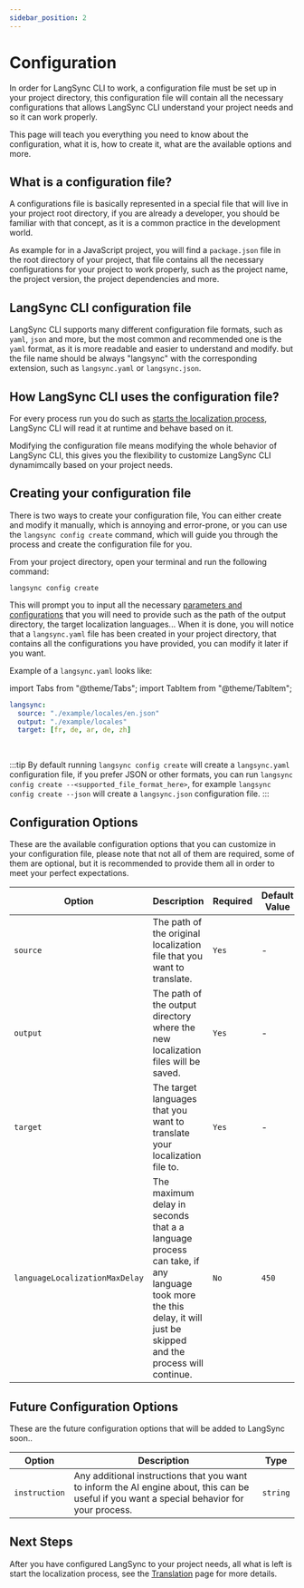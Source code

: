 ```yaml
---
sidebar_position: 2
---
```


# Configuration

In order for LangSync CLI to work, a configuration file must be set up in your project directory, this configuration file will contain all the necessary configurations that allows LangSync CLI understand your project needs and so it can work properly.

This page will teach you everything you need to know about the configuration, what it is, how to create it, what are the available options and more.

## What is a configuration file?

A configurations file is basically represented in a special file that will live in your project root directory, if you are already a developer, you should be familiar with that concept, as it is a common practice in the development world.

As example for in a JavaScript project, you will find a `package.json` file in the root directory of your project, that file contains all the necessary configurations for your project to work properly, such as the project name, the project version, the project dependencies and more.

## LangSync CLI configuration file

LangSync CLI supports many different configuration file formats, such as `yaml`, `json` and more, but the most common and recommended one is the `yaml` format, as it is more readable and easier to understand and modify. but the file name should be always "langsync" with the corresponding extension, such as `langsync.yaml` or `langsync.json`.

## How LangSync CLI uses the configuration file?

For every process run you do such as [starts the localization process](./start-tranlations), LangSync CLI will read it at runtime and behave based on it. 

Modifying the configuration file means modifying the whole behavior of LangSync CLI, this gives you the flexibility to customize LangSync CLI dynamimcally based on your project needs.

## Creating your configuration file

There is two ways to create your configuration file, You can either create and modify it manually, which is annoying and error-prone, or you can use the `langsync config create` command, which will guide you through the process and create the configuration file for you.

From your project directory, open your terminal and run the following command:

```langsync
langsync config create
```

This will prompt you to input all the necessary [parameters and configurations](#configuration-options) that you will need to provide such as the path of the output directory, the target localization languages... When it is done, you will notice that a `langsync.yaml` file has been created in your project directory, that contains all the configurations you have provided, you can modify it later if you want.

Example of a `langsync.yaml` looks like:

import Tabs from "@theme/Tabs";
import TabItem from "@theme/TabItem";

<Tabs>

<TabItem value="langsync.yaml" label="langsync.yaml" default>

```yaml
langsync:
  source: "./example/locales/en.json"
  output: "./example/locales"
  target: [fr, de, ar, de, zh]
```

</TabItem>

<!-- <TabItem value="langsync.json" label="langsync.json">

```json
{
  "langsync": {
    "source": "./example/locales/en.json",
    "output": "./example/locales",
    "target": ["fr", "de", "ar", "de", "zh"]
  }
}
```

</TabItem> -->

</Tabs>

<br />

:::tip
By default running `langsync config create` will create a `langsync.yaml` configuration file, if you prefer JSON or other formats, you can run `langsync config create --<supported_file_format_here>`, for example `langsync config create --json` will create a `langsync.json` configuration file.
:::

## Configuration Options

These are the available configuration options that you can customize in your configuration file, please note that not all of them are required, some of them are optional, but it is recommended to provide them all in order to meet your perfect expectations.

| Option                         | Description                                                                                                                                                       | Required | Default Value | Type     |
| ------------------------------ | ----------------------------------------------------------------------------------------------------------------------------------------------------------------- | -------- | ------------- | -------- |
| `source`                       | The path of the original localization file that you want to translate.                                                                                            | `Yes`    | -             | `string` |
| `output`                       | The path of the output directory where the new localization files will be saved.                                                                                  | `Yes`    | -             | `string` |
| `target`                       | The target languages that you want to translate your localization file to.                                                                                        | `Yes`    | -             | `List`   |
| `languageLocalizationMaxDelay` | The maximum delay in seconds that a a language process can take, if any language took more the this delay, it will just be skipped and the process will continue. | `No`     | `450`         | `number` |

## Future Configuration Options

These are the future configuration options that will be added to LangSync soon..

| Option        | Description                                                                                                                                  | Type     |
| ------------- | -------------------------------------------------------------------------------------------------------------------------------------------- | -------- |
| `instruction` | Any additional instructions that you want to inform the AI engine about, this can be useful if you want a special behavior for your process. | `string` |


## Next Steps

After you have configured LangSync to your project needs, all what is left is start the localization process, see the [Translation](./start-tranlations) page for more details.
